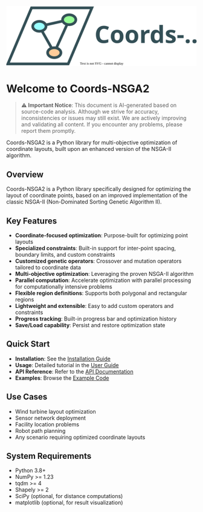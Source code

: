 ![Coords-NSGA2](logo.drawio.svg)
# Welcome to Coords-NSGA2

> **⚠️ Important Notice**: This document is AI-generated based on source-code analysis. Although we strive for accuracy, inconsistencies or issues may still exist. We are actively improving and validating all content. If you encounter any problems, please report them promptly.

Coords-NSGA2 is a Python library for multi-objective optimization of coordinate layouts, built upon an enhanced version of the NSGA-II algorithm.

## Overview

Coords-NSGA2 is a Python library specifically designed for optimizing the layout of coordinate points, based on an improved implementation of the classic NSGA-II (Non-Dominated Sorting Genetic Algorithm II).

## Key Features

- **Coordinate-focused optimization**: Purpose-built for optimizing point layouts  
- **Specialized constraints**: Built-in support for inter-point spacing, boundary limits, and custom constraints  
- **Customized genetic operators**: Crossover and mutation operators tailored to coordinate data  
- **Multi-objective optimization**: Leveraging the proven NSGA-II algorithm  
- **Parallel computation**: Accelerate optimization with parallel processing for computationally intensive problems  
- **Flexible region definitions**: Supports both polygonal and rectangular regions  
- **Lightweight and extensible**: Easy to add custom operators and constraints  
- **Progress tracking**: Built-in progress bar and optimization history  
- **Save/Load capability**: Persist and restore optimization state  

## Quick Start

- **Installation**: See the [Installation Guide](install.md)  
- **Usage**: Detailed tutorial in the [User Guide](usage.md)  
- **API Reference**: Refer to the [API Documentation](api.md)  
- **Examples**: Browse the [Example Code](examples.md)  

## Use Cases

- Wind turbine layout optimization  
- Sensor network deployment  
- Facility location problems  
- Robot path planning  
- Any scenario requiring optimized coordinate layouts  

## System Requirements

- Python 3.8+
- NumPy >= 1.23
- tqdm >= 4
- Shapely >= 2
- SciPy (optional, for distance computations)
- matplotlib (optional, for result visualization)